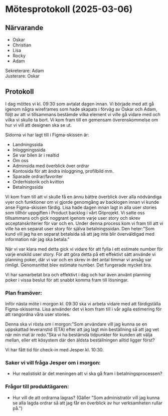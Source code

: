 # Mötesprotokoll (2025-03-06)

## Närvarande

- Oskar
- Christian
- Lisa
- Rocky
- Adam

Sekreterare: Adam\
Justerare: Oskar

## Protokoll

I dag möttes vi kl. 09:30 som avtalat dagen innan. Vi började med att gå igenom några wireframes som hade skapats i förväg av Oskar och Adam, följt av att vi tillsammans bestämde vilka element vi ville gå vidare med och vilka vi skulle ta bort. Vi kom fram till en gemensam överenskommelse om hur vi vill att designen ska se ut.

Sidorna vi har lagt till i Figma-skissen är:

- Landningssida
- Inloggningssida
- Se var bilen är i realtid
- Om oss
- Adminsida med överblick över ordrar
- Kontosida för att ändra inloggning, profilbild mm.
- Sparade ordrar/favoriter
- Orderhistorik och kvitton
- Betalningssida

Vi kom fram till att vi skulle få en ännu bättre överblick över alla nödvändiga vyer och funktioner om vi gjorde genomgång av backlogen innan vi kunde anse Figma-skissen färdig. Lisa hade dagen innan lagt in alla user stories som tillhör uppgiften i Product backlog i vårt Gitprojekt. Vi satte oss tillsammans och gick noggrant igenom varje user story och skrev acceptanskriterier för var och en.
Under denna process kom vi fram till att vi ville ha en separat user story för själva betalningssidan. Den heter:"Som kund vill jag ha en separat betalsida så att jag inte blir överväldigad med information när jag ska betala."

När vi var klara med detta gick vi vidare för att fylla i ett estimate number för varje enskild user story. För att göra detta på ett effektivt sätt använde vi planning poker, där vi var och en skrev in det antal timmar vi ansåg var rimligt. Genomsnittet blev estimate number. Det fungerade mycket bra.

Vi har samarbetat bra och effektivt i dag och har även använt planning poker i vissa beslut för att snabbt komma fram till lösningar.

### Plan framöver:

Inför nästa möte i morgon kl. 09:30 ska vi arbeta vidare med att färdigställa Figma-skisserna. Lisa använder det vi kom fram till i vår agila estimering för att rangordna våra user stories.

Denna ska vi rösta om i morgon:"Som användare vill jag kunna se en uppskattad leveranstid (ETA) efter att jag lagt min beställning så att jag vet när min mat är redo."Ska vi ha bestämda tidpunkter för kunden att välja mellan, eller ett kösystem där den äldsta beställningen alltid ligger först?

Vi har fått tid för check-in med Jesper kl. 10:30.

### Saker vi vill fråga Jesper om i morgon:

- Hur realistiskt är det meningen att vi ska gå fram i betalningsprocessen?

### Frågor till produktägaren:

- Hur vill de att ordrarna lagras? (Gäller "Som administratör vill jag kunna se alla lagda ordrar så att jag får en överblick av hur verksamheten rullar på.")
